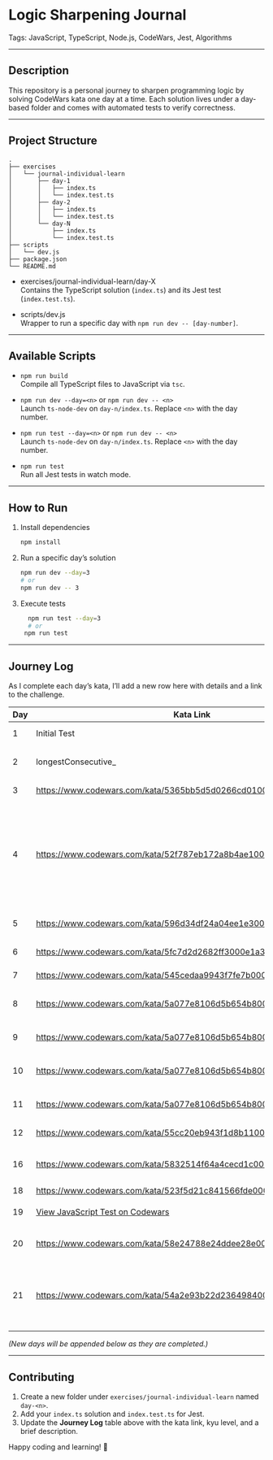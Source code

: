 # Logic Sharpening Journal

Tags: JavaScript, TypeScript, Node.js, CodeWars, Jest, Algorithms

---

## Description

This repository is a personal journey to sharpen programming logic by solving CodeWars kata one day at a time. Each solution lives under a day-based folder and comes with automated tests to verify correctness.

---

## Project Structure

```
.
├── exercises
│   └── journal-individual-learn
│       ├── day-1
│       │   ├── index.ts
│       │   └── index.test.ts
│       ├── day-2
│       │   ├── index.ts
│       │   └── index.test.ts
│       └── day-N
│           ├── index.ts
│           └── index.test.ts
├── scripts
│   └── dev.js
├── package.json
└── README.md
```

- exercises/journal-individual-learn/day-X  
  Contains the TypeScript solution (`index.ts`) and its Jest test (`index.test.ts`).

- scripts/dev.js  
  Wrapper to run a specific day with `npm run dev -- [day-number]`.

---

## Available Scripts

- `npm run build`  
  Compile all TypeScript files to JavaScript via `tsc`.

- `npm run dev --day=<n>` or `npm run dev -- <n>`  
  Launch `ts-node-dev` on `day-n/index.ts`. Replace `<n>` with the day number.

- `npm run test --day=<n>` or `npm run dev -- <n>`  
  Launch `ts-node-dev` on `day-n/index.ts`. Replace `<n>` with the day number.

- `npm run test`  
  Run all Jest tests in watch mode.

---

## How to Run

1. Install dependencies

   ```bash
   npm install
   ```

2. Run a specific day’s solution

   ```bash
   npm run dev --day=3
   # or
   npm run dev -- 3
   ```

3. Execute tests
   ```bash
     npm run test --day=3
     # or
    npm run test
   ```

---

## Journey Log

As I complete each day’s kata, I’ll add a new row here with details and a link to the challenge.

| Day | Kata Link                                                                                             | Kyu | Description                                                                                        |
| --- | ----------------------------------------------------------------------------------------------------- | --- | -------------------------------------------------------------------------------------------------- |
| 1   | Initial Test                                                                                          | _–_ | Initialize Test                                                                                    |
| 2   | longestConsecutive\_                                                                                  | _–_ | _(challenge name and summary)_                                                                     |
| 3   | https://www.codewars.com/kata/5365bb5d5d0266cd010009be/train/javascript                               | 6   | Making Change                                                                                      |
| 4   | https://www.codewars.com/kata/52f787eb172a8b4ae1000a34/train/javascript                               | 5   | Write a program that will calculate the number of trailing zeros in a factorial of a given number. |
| 5   | https://www.codewars.com/kata/596d34df24a04ee1e3000a25/train/javascript                               | 4   | Count ones in a segment.                                                                           |
| 6   | https://www.codewars.com/kata/5fc7d2d2682ff3000e1a3fbc/javascript                                     | 6   | Message Validator                                                                                  |
| 7   | https://www.codewars.com/kata/545cedaa9943f7fe7b000048/javascript                                     | 6   | Message Validator                                                                                  |
| 8   | https://www.codewars.com/kata/5a077e8106d5b654b800004f/javascript                                     | 6   | Each n-th element of list                                                                          |
| 9   | https://www.codewars.com/kata/5a077e8106d5b654b800004f/javascript                                     | 6   | Each n-th element of list                                                                          |
| 10  | https://www.codewars.com/kata/5a077e8106d5b654b800004f/javascript                                     | 6   | Each n-th element of list                                                                          |
| 11  | https://www.codewars.com/kata/5a077e8106d5b654b800004f/javascript                                     | 6   | Each n-th element of list                                                                          |
| 12  | https://www.codewars.com/kata/55cc20eb943f1d8b11000045/javascript                                     | 6   | EX marks the spot!                                                                                 |
|     |
| 16  | https://www.codewars.com/kata/5832514f64a4cecd1c00001/javascript                                      | 6   | Chess piece values!                                                                                |
|     |
| 18  | https://www.codewars.com/kata/523f5d21c841566fde000009/javascript                                     | 6   | array Diff                                                                                         |
|     |
| 19  | [View JavaScript Test on Codewars](https://www.codewars.com/kata/51fc12de24a9d8cb0e000001/javascript) | 5   | Validator ISBN-10                                                                                  |
|     |
| 20  | https://www.codewars.com/kata/58e24788e24ddee28e000053/javascript                                     | 5   | Simple assembler interpreter                                                                       |
|     |
| 21  | https://www.codewars.com/kata/54a2e93b22d236498400134b/javascript                                     | 6   | Multi-tap Keypad Text Entry on an Old Mobile Phone                                                 |
|     |

_(New days will be appended below as they are completed.)_

---

## Contributing

1. Create a new folder under `exercises/journal-individual-learn` named `day-<n>`.
2. Add your `index.ts` solution and `index.test.ts` for Jest.
3. Update the **Journey Log** table above with the kata link, kyu level, and a brief description.

Happy coding and learning! 🚀
